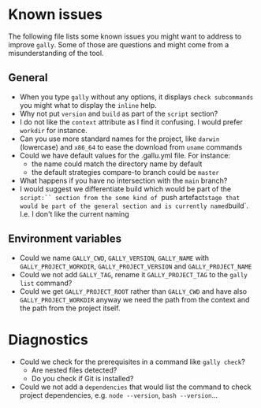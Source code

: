 # Known issues

The following file lists some known issues you might want to address to
improve `gally`. Some of those are questions and might come from a
misunderstanding of the tool.

## General

- When you type `gally` without any options, it displays
  `check subcommands` you might what to display the `inline` help.
- Why not put `version` and `build` as part of the `script` section?
- I do not like the `context` attribute as I find it confusing. I would prefer
  `workdir` for instance.
- Can you use more standard names for the project, like `darwin` (lowercase)
  and `x86_64` to ease the download from `uname` commands
- Could we have default values for the .gallu.yml file. For instance:
  - the name could match the directory name by default
  - the default strategies compare-to branch could be `master`
- What happens if you have no intersection with the `main` branch?
- I would suggest we differentiate build which would be part of the `script:``
  section from the some kind of `push artefact` stage that would be part of the
  general section and is currently named `build`. I.e. I don't like the current
  naming

## Environment variables

- Could we name `GALLY_CWD`, `GALLY_VERSION`, `GALLY_NAME` with 
  `GALLY_PROJECT_WORKDIR`, `GALLY_PROJECT_VERSION` and `GALLY_PROJECT_NAME`
- Could we not add `GALLY_TAG`, rename it `GALLY_PROJECT_TAG` to the
  `gally list` command?
- Could we get `GALLY_PROJECT_ROOT` rather than `GALLY_CWD` and have also `GALLY_PROJECT_WORKDIR`
  anyway we need the path from the context and the path from the project itself.

# Diagnostics

- Could we check for the prerequisites in a command like `gally check`?
  - Are nested files detected?
  - Do you check if Git is installed?
- Could we not add a `dependencies` that would list the command to check
  project dependencies, e.g. `node --version`, `bash --version`...